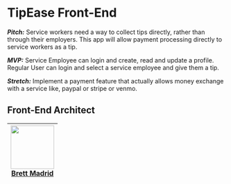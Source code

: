 # TipEase Front-End

***Pitch:*** Service workers need a way to collect tips directly, rather than through their employers. This app will allow payment processing directly to service workers as a tip.

***MVP:*** Service Employee can login and create, read and update a profile. Regular User can login and select a service employee and give them a tip.

***Stretch:*** Implement a payment feature that actually allows money exchange with a service like, paypal or stripe or venmo.

## Front-End Architect 

| [<img src="https://avatars3.githubusercontent.com/u/43302456?s=460&v=4" align="center" width=100><br><b>Brett Madrid</b> ](https://github.com/brettmadrid) |
|---|
